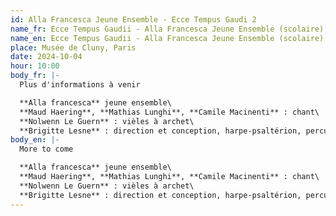 ```yaml
---
id: Alla Francesca Jeune Ensemble - Ecce Tempus Gaudi 2
name_fr: Ecce Tempus Gaudii - Alla Francesca Jeune Ensemble (scolaire)
name_en: Ecce Tempus Gaudii - Alla Francesca Jeune Ensemble (scolaire)
place: Musée de Cluny, Paris
date: 2024-10-04
hour: 10:00
body_fr: |-
  Plus d'informations à venir

  **Alla francesca** jeune ensemble\
  **Maud Haering**, **Mathias Lunghi**, **Camile Macinenti** : chant\
  **Nolwenn Le Guern** : vièles à archet\
  **Brigitte Lesne** : direction et conception, harpe-psaltérion, percussions
body_en: |-
  More to come

  **Alla francesca** jeune ensemble\
  **Maud Haering**, **Mathias Lunghi**, **Camile Macinenti** : chant\
  **Nolwenn Le Guern** : vièles à archet\
  **Brigitte Lesne** : direction et conception, harpe-psaltérion, percussions
---
```

